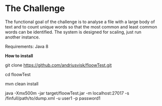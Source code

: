 # The Challenge
The functional goal of the challenge is to analyse a file with a large body of text and
to count unique words so that the most common and least common words can be
identified. The system is designed for scaling, just run another instance.

Requirements: Java 8

**How to install**

git clone https://github.com/andriusvisk/floowTest.git

cd floowTest

mvn clean install

java -Xmx500m -jar target/floowTest.jar  -m localhost:27017 -s /finfull/path/to/dump.xml -u user1 -p password1








